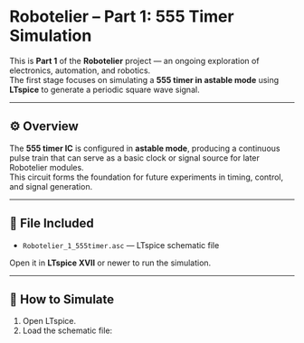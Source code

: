 # Robotelier – Part 1: 555 Timer Simulation

This is **Part 1** of the **Robotelier** project — an ongoing exploration of electronics, automation, and robotics.  
The first stage focuses on simulating a **555 timer in astable mode** using **LTspice** to generate a periodic square wave signal.

---

## ⚙️ Overview

The **555 timer IC** is configured in **astable mode**, producing a continuous pulse train that can serve as a basic clock or signal source for later Robotelier modules.  
This circuit forms the foundation for future experiments in timing, control, and signal generation.

---

## 🧩 File Included

- `Robotelier_1_555timer.asc` — LTspice schematic file

Open it in **LTspice XVII** or newer to run the simulation.

---

## 🧪 How to Simulate

1. Open LTspice.  
2. Load the schematic file:  

